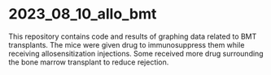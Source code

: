 # 2023_08_10_allo_bmt

This repository contains code and results of graphing data related to BMT transplants. The mice were given drug to immunosuppress them while receiving allosensitization injections. Some received more drug surrounding the bone marrow transplant to reduce rejection.
